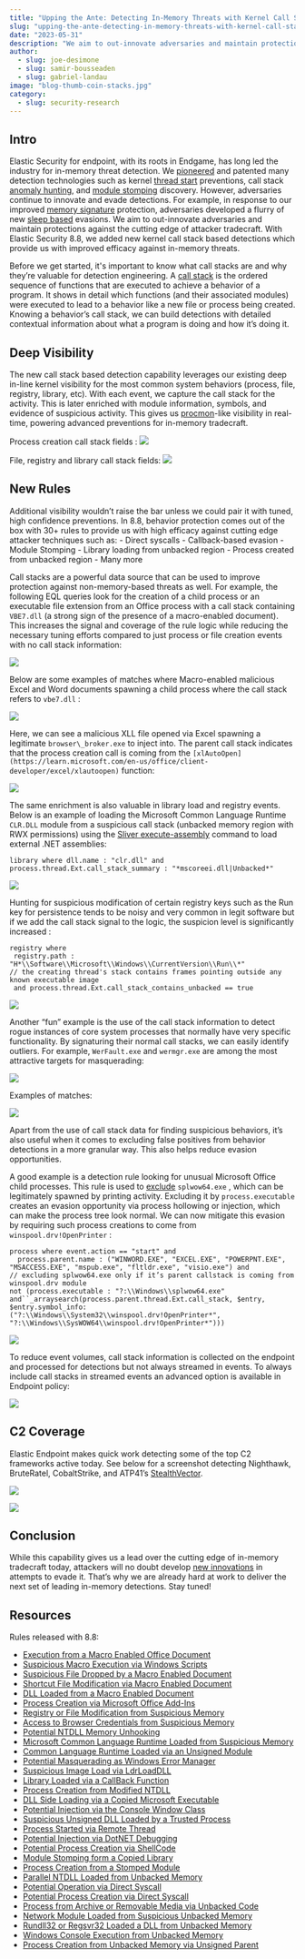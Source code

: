 ```yaml
---
title: "Upping the Ante: Detecting In-Memory Threats with Kernel Call Stacks"
slug: "upping-the-ante-detecting-in-memory-threats-with-kernel-call-stacks"
date: "2023-05-31"
description: "We aim to out-innovate adversaries and maintain protections against the cutting edge of attacker tradecraft. With Elastic Security 8.8, we added new kernel call stack based detections which provide us with improved efficacy against in-memory threats."
author:
  - slug: joe-desimone
  - slug: samir-bousseaden
  - slug: gabriel-landau
image: "blog-thumb-coin-stacks.jpg"
category:
  - slug: security-research
---
```


## Intro

Elastic Security for endpoint, with its roots in Endgame, has long led the industry for in-memory threat detection. We [pioneered](https://www.elastic.co/security-labs/hunting-memory) and patented many detection technologies such as kernel [thread start](https://image-ppubs.uspto.gov/dirsearch-public/print/downloadPdf/20170329973) preventions, call stack [anomaly hunting](https://image-ppubs.uspto.gov/dirsearch-public/print/downloadPdf/11151247), and [module stomping](https://image-ppubs.uspto.gov/dirsearch-public/print/downloadPdf/11151251) discovery. However, adversaries continue to innovate and evade detections. For example, in response to our improved [memory signature](https://www.elastic.co/blog/detecting-cobalt-strike-with-memory-signatures) protection, adversaries developed a flurry of new [sleep based](https://www.cobaltstrike.com/blog/cobalt-strike-and-yara-can-i-have-your-signature/) evasions. We aim to out-innovate adversaries and maintain protections against the cutting edge of attacker tradecraft. With Elastic Security 8.8, we added new kernel call stack based detections which provide us with improved efficacy against in-memory threats.

Before we get started, it's important to know what call stacks are and why they’re valuable for detection engineering. A [call stack](https://en.wikipedia.org/wiki/Call_stack) is the ordered sequence of functions that are executed to achieve a behavior of a program. It shows in detail which functions (and their associated modules) were executed to lead to a behavior like a new file or process being created. Knowing a behavior’s call stack, we can build detections with detailed contextual information about what a program is doing and how it’s doing it.

## Deep Visibility

The new call stack based detection capability leverages our existing deep in-line kernel visibility for the most common system behaviors (process, file, registry, library, etc). With each event, we capture the call stack for the activity. This is later enriched with module information, symbols, and evidence of suspicious activity. This gives us [procmon](https://learn.microsoft.com/en-us/sysinternals/downloads/procmon)-like visibility in real-time, powering advanced preventions for in-memory tradecraft.

Process creation call stack fields : ![](/assets/images/upping-the-ante-detecting-in-memory-threats-with-kernel-call-stacks/image12.jpg)

File, registry and library call stack fields: ![](/assets/images/upping-the-ante-detecting-in-memory-threats-with-kernel-call-stacks/image8.jpg)

## New Rules

Additional visibility wouldn’t raise the bar unless we could pair it with tuned, high confidence preventions. In 8.8, behavior protection comes out of the box with 30+ rules to provide us with high efficacy against cutting edge attacker techniques such as: - Direct syscalls - Callback-based evasion - Module Stomping - Library loading from unbacked region - Process created from unbacked region - Many more

Call stacks are a powerful data source that can be used to improve protection against non-memory-based threats as well. For example, the following EQL queries look for the creation of a child process or an executable file extension from an Office process with a call stack containing `VBE7.dll` (a strong sign of the presence of a macro-enabled document). This increases the signal and coverage of the rule logic while reducing the necessary tuning efforts compared to just process or file creation events with no call stack information:

![](/assets/images/upping-the-ante-detecting-in-memory-threats-with-kernel-call-stacks/image29.jpg)

Below are some examples of matches where Macro-enabled malicious Excel and Word documents spawning a child process where the call stack refers to `vbe7.dll` :

![](/assets/images/upping-the-ante-detecting-in-memory-threats-with-kernel-call-stacks/image9.jpg)

Here, we can see a malicious XLL file opened via Excel spawning a legitimate `browser\_broker.exe` to inject into. The parent call stack indicates that the process creation call is coming from the `[xlAutoOpen](https://learn.microsoft.com/en-us/office/client-developer/excel/xlautoopen)` function:

![](/assets/images/upping-the-ante-detecting-in-memory-threats-with-kernel-call-stacks/image11.jpg)

The same enrichment is also valuable in library load and registry events. Below is an example of loading the Microsoft Common Language Runtime `CLR.DLL` module from a suspicious call stack (unbacked memory region with RWX permissions) using the [Sliver execute-assembly](https://github.com/BishopFox/sliver/wiki/Using-3rd-party-tools) command to load external .NET assemblies:

```
library where dll.name : "clr.dll" and
process.thread.Ext.call_stack_summary : "*mscoreei.dll|Unbacked*"
```

![](/assets/images/upping-the-ante-detecting-in-memory-threats-with-kernel-call-stacks/image4.jpg)

Hunting for suspicious modification of certain registry keys such as the Run key for persistence tends to be noisy and very common in legit software but if we add the call stack signal to the logic, the suspicion level is significantly increased :

```
registry where 
 registry.path : "H*\\Software\\Microsoft\\Windows\\CurrentVersion\\Run\\*"
// the creating thread's stack contains frames pointing outside any known executable image
 and process.thread.Ext.call_stack_contains_unbacked == true
```

![](/assets/images/upping-the-ante-detecting-in-memory-threats-with-kernel-call-stacks/image2.jpg)

Another “fun” example is the use of the call stack information to detect rogue instances of core system processes that normally have very specific functionality. By signaturing their normal call stacks, we can easily identify outliers. For example, `WerFault.exe` and `wermgr.exe` are among the most attractive targets for masquerading:

![](/assets/images/upping-the-ante-detecting-in-memory-threats-with-kernel-call-stacks/image30.jpg)

Examples of matches:

![](/assets/images/upping-the-ante-detecting-in-memory-threats-with-kernel-call-stacks/image9.jpg)

Apart from the use of call stack data for finding suspicious behaviors, it’s also useful when it comes to excluding false positives from behavior detections in a more granular way. This also helps reduce evasion opportunities.

A good example is a detection rule looking for unusual Microsoft Office child processes. This rule is used to [exclude](https://github.com/elastic/protections-artifacts/blob/main/behavior/rules/initial_access_microsoft_office_fetching_remote_content.toml#L26) `splwow64.exe` , which can be legitimately spawned by printing activity. Excluding it by `process.executable` creates an evasion opportunity via process hollowing or injection, which can make the process tree look normal. We can now mitigate this evasion by requiring such process creations to come from `winspool.drv!OpenPrinter` :

```
process where event.action == "start" and
  process.parent.name : ("WINWORD.EXE", "EXCEL.EXE", "POWERPNT.EXE", "MSACCESS.EXE", "mspub.exe", "fltldr.exe", "visio.exe") and
// excluding splwow64.exe only if it’s parent callstack is coming from winspool.drv module  
not (process.executable : "?:\\Windows\\splwow64.exe" and``_arraysearch(process.parent.thread.Ext.call_stack, $entry, $entry.symbol_info: ("?:\\Windows\\System32\\winspool.drv!OpenPrinter*", "?:\\Windows\\SysWOW64\\winspool.drv!OpenPrinter*")))
```

![](/assets/images/upping-the-ante-detecting-in-memory-threats-with-kernel-call-stacks/image3.jpg)

To reduce event volumes, call stack information is collected on the endpoint and processed for detections but not always streamed in events. To always include call stacks in streamed events an advanced option is available in Endpoint policy:

![](/assets/images/upping-the-ante-detecting-in-memory-threats-with-kernel-call-stacks/image7.jpg)

## C2 Coverage

Elastic Endpoint makes quick work detecting some of the top C2 frameworks active today. See below for a screenshot detecting Nighthawk, BruteRatel, CobaltStrike, and ATP41’s [StealthVector](https://www.trendmicro.com/vinfo/gb/security/news/cybercrime-and-digital-threats/earth-baku-returns).

![](/assets/images/upping-the-ante-detecting-in-memory-threats-with-kernel-call-stacks/image5.jpg)

![](/assets/images/upping-the-ante-detecting-in-memory-threats-with-kernel-call-stacks/image10.jpg)

## Conclusion

While this capability gives us a lead over the cutting edge of in-memory tradecraft today, attackers will no doubt develop [new innovations](https://labs.withsecure.com/publications/spoofing-call-stacks-to-confuse-edrs) in attempts to evade it. That’s why we are already hard at work to deliver the next set of leading in-memory detections. Stay tuned!

## Resources

Rules released with 8.8: 
- [Execution from a Macro Enabled Office Document](https://github.com/elastic/protections-artifacts/blob/main/behavior/rules/initial_access_execution_from_a_macro_enabled_office_document.toml) 
- [Suspicious Macro Execution via Windows Scripts](https://github.com/elastic/protections-artifacts/blob/main/behavior/rules/execution_suspicious_macro_execution_via_windows_scripts.toml) 
- [Suspicious File Dropped by a Macro Enabled Document](https://github.com/elastic/protections-artifacts/blob/main/behavior/rules/initial_access_suspicious_file_dropped_by_a_macro_enabled_document.toml) 
- [Shortcut File Modification via Macro Enabled Document](https://github.com/elastic/protections-artifacts/blob/main/behavior/rules/initial_access_shortcut_file_modification_via_macro_enabled_document.toml) 
- [DLL Loaded from a Macro Enabled Document](https://github.com/elastic/protections-artifacts/blob/main/behavior/rules/initial_access_dll_loaded_from_a_macro_enabled_document.toml) 
- [Process Creation via Microsoft Office Add-Ins](https://github.com/elastic/protections-artifacts/blob/main/behavior/rules/initial_access_process_creation_via_microsoft_office_add_ins.toml) 
- [Registry or File Modification from Suspicious Memory](https://github.com/elastic/protections-artifacts/blob/main/behavior/rules/persistence_registry_or_file_modification_from_suspicious_memory.toml) 
- [Access to Browser Credentials from Suspicious Memory](https://github.com/elastic/protections-artifacts/blob/main/behavior/rules/credential_access_access_to_browser_credentials_from_suspicious_memory.toml) 
- [Potential NTDLL Memory Unhooking](https://github.com/elastic/protections-artifacts/blob/main/behavior/rules/defense_evasion_potential_ntdll_memory_unhooking.toml) 
- [Microsoft Common Language Runtime Loaded from Suspicious Memory](https://github.com/elastic/protections-artifacts/blob/main/behavior/rules/defense_evasion_microsoft_common_language_runtime_loaded_from_suspicious_memory.toml) 
- [Common Language Runtime Loaded via an Unsigned Module](https://github.com/elastic/protections-artifacts/blob/main/behavior/rules/defense_evasion_common_language_runtime_loaded_via_an_unsigned_module.toml) 
- [Potential Masquerading as Windows Error Manager](https://github.com/elastic/protections-artifacts/blob/main/behavior/rules/defense_evasion_potential_masquerading_as_windows_error_manager.toml) 
- [Suspicious Image Load via LdrLoadDLL](https://github.com/elastic/protections-artifacts/blob/main/behavior/rules/defense_evasion_suspicious_image_load_via_ldrloaddll.toml) 
- [Library Loaded via a CallBack Function](https://github.com/elastic/protections-artifacts/blob/main/behavior/rules/defense_evasion_library_loaded_via_a_callback_function.toml) 
- [Process Creation from Modified NTDLL](https://github.com/elastic/protections-artifacts/blob/main/behavior/rules/defense_evasion_process_creation_from_modified_ntdll.toml) 
- [DLL Side Loading via a Copied Microsoft Executable](https://github.com/elastic/protections-artifacts/blob/main/behavior/rules/defense_evasion_dll_side_loading_via_a_copied_microsoft_executable.toml) 
- [Potential Injection via the Console Window Class](https://github.com/elastic/protections-artifacts/blob/main/behavior/rules/defense_evasion_potential_injection_via_the_console_window_class.toml) 
- [Suspicious Unsigned DLL Loaded by a Trusted Process](https://github.com/elastic/protections-artifacts/blob/main/behavior/rules/defense_evasion_suspicious_unsigned_dll_loaded_by_a_trusted_process.toml) 
- [Process Started via Remote Thread](https://github.com/elastic/protections-artifacts/blob/main/behavior/rules/defense_evasion_process_stared_via_remote_thread.toml) 
- [Potential Injection via DotNET Debugging](https://github.com/elastic/protections-artifacts/blob/main/behavior/rules/defense_evasion_potential_injection_via_dotnet_debugging.toml) 
- [Potential Process Creation via ShellCode](https://github.com/elastic/protections-artifacts/blob/main/behavior/rules/defense_evasion_potential_process_creation_via_shellcode.toml) 
- [Module Stomping form a Copied Library](https://github.com/elastic/protections-artifacts/blob/main/behavior/rules/defense_evasion_module_stomping_form_a_copied_library.toml) 
- [Process Creation from a Stomped Module](https://github.com/elastic/protections-artifacts/blob/main/behavior/rules/defense_evasion_process_creation_from_a_stomped_module.toml) 
- [Parallel NTDLL Loaded from Unbacked Memory](https://github.com/elastic/protections-artifacts/blob/main/behavior/rules/defense_evasion_parallel_ntdll_loaded_from_unbacked_memory.toml) 
- [Potential Operation via Direct Syscall](https://github.com/elastic/protections-artifacts/blob/main/behavior/rules/defense_evasion_potential_operation_via_direct_syscall.toml) 
- [Potential Process Creation via Direct Syscall](https://github.com/elastic/protections-artifacts/blob/main/behavior/rules/defense_evasion_potential_process_creation_via_direct_syscall.toml) 
- [Process from Archive or Removable Media via Unbacked Code](https://github.com/elastic/protections-artifacts/blob/main/behavior/rules/defense_evasion_process_from_archive_or_removable_media_via_unbacked_code.toml) 
- [Network Module Loaded from Suspicious Unbacked Memory](https://github.com/elastic/protections-artifacts/blob/main/behavior/rules/defense_evasion_network_module_loaded_from_suspicious_unbacked_memory.toml) 
- [Rundll32 or Regsvr32 Loaded a DLL from Unbacked Memory](https://github.com/elastic/protections-artifacts/blob/main/behavior/rules/defense_evasion_rundll32_or_regsvr32_loaded_a_dll_from_unbacked_memory.toml) 
- [Windows Console Execution from Unbacked Memory](https://github.com/elastic/protections-artifacts/blob/main/behavior/rules/defense_evasion_windows_console_execution_from_unbacked_memory.toml) 
- [Process Creation from Unbacked Memory via Unsigned Parent](https://github.com/elastic/protections-artifacts/blob/main/behavior/rules/defense_evasion_process_creation_from_unbacked_memory_via_unsigned_parent.toml)
